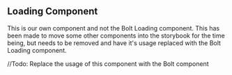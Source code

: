 ## Loading Component

This is our own component and not the Bolt Loading component. This has been made to move some other components into the storybook for the time being, but needs to be removed and have it's usage replaced with the Bolt Loading component.

//Todo: Replace the usage of this component with the Bolt component
